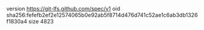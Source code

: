 version https://git-lfs.github.com/spec/v1
oid sha256:fefefb2ef2e12574065b0e92ab5f8714d476d741c52ae1c6ab3db1326f1830a4
size 4823
